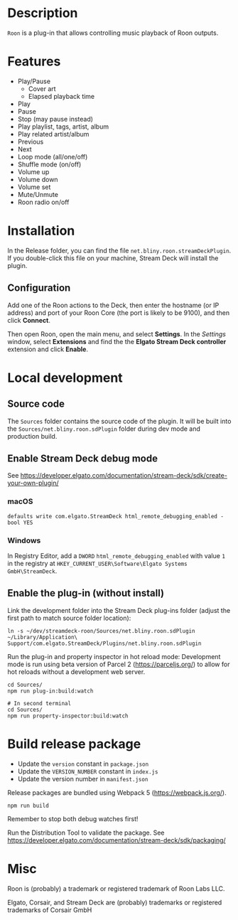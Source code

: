 # Description
`Roon` is a plug-in that allows controlling music playback of Roon outputs.


# Features
- Play/Pause
  - Cover art
  - Elapsed playback time
- Play
- Pause
- Stop (may pause instead)
- Play playlist, tags, artist, album
- Play related artist/album
- Previous
- Next
- Loop mode (all/one/off)
- Shuffle mode (on/off)
- Volume up
- Volume down
- Volume set
- Mute/Unmute
- Roon radio on/off


# Installation
In the Release folder, you can find the file `net.bliny.roon.streamDeckPlugin`. If you double-click this file on your machine, Stream Deck will install the plugin.

## Configuration
Add one of the Roon actions to the Deck, then enter the hostname (or IP address) and port of your Roon Core (the port is likely to be 9100), and then click **Connect**.

Then open Roon, open the main menu, and select **Settings**. In the *Settings* window, select **Extensions** and find the the **Elgato Stream Deck controller** extension and click **Enable**.


# Local development
## Source code
The `Sources` folder contains the source code of the plugin. It will be built into the `Sources/net.bliny.roon.sdPlugin` folder during dev mode and production build.

## Enable Stream Deck debug mode
See https://developer.elgato.com/documentation/stream-deck/sdk/create-your-own-plugin/

### macOS
```
defaults write com.elgato.StreamDeck html_remote_debugging_enabled -bool YES
```

### Windows
In Registry Editor, add a `DWORD` `html_remote_debugging_enabled` with value `1` in the registry at `HKEY_CURRENT_USER\Software\Elgato Systems GmbH\StreamDeck`.

## Enable the plug-in (without install)
Link the development folder into the Stream Deck plug-ins folder (adjust the first path to match source folder location):
```
ln -s ~/dev/streamdeck-roon/Sources/net.bliny.roon.sdPlugin ~/Library/Application\ Support/com.elgato.StreamDeck/Plugins/net.bliny.roon.sdPlugin
```

Run the plug-in and property inspector in hot reload mode:
Development mode is run using beta version of Parcel 2 (https://parceljs.org/) to allow for hot reloads without a development web server.
```
cd Sources/
npm run plug-in:build:watch

# In second terminal
cd Sources/
npm run property-inspector:build:watch
```


# Build release package
* Update the `version` constant in `package.json`
* Update the `VERSION_NUMBER` constant in `index.js`
* Update the version number in `manifest.json`

Release packages are bundled using Webpack 5 (https://webpack.js.org/).
```
npm run build
```

Remember to stop both debug watches first!

Run the Distribution Tool to validate the package. See https://developer.elgato.com/documentation/stream-deck/sdk/packaging/


# Misc
Roon is (probably) a trademark or registered trademark of Roon Labs LLC.

Elgato, Corsair, and Stream Deck are (probably) trademarks or registered trademarks of Corsair GmbH

